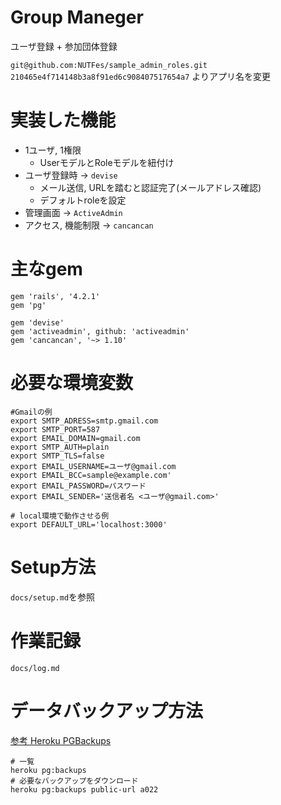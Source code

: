 # Group Maneger

ユーザ登録 + 参加団体登録

`git@github.com:NUTFes/sample_admin_roles.git`
`210465e4f714148b3a8f91ed6c908407517654a7`
よりアプリ名を変更

# 実装した機能

* 1ユーザ, 1権限
    - UserモデルとRoleモデルを紐付け
* ユーザ登録時 -> `devise`
    - メール送信, URLを踏むと認証完了(メールアドレス確認)
    - デフォルトroleを設定
* 管理画面 -> `ActiveAdmin`
* アクセス, 機能制限 -> `cancancan`

# 主なgem

```
gem 'rails', '4.2.1'
gem 'pg'

gem 'devise'
gem 'activeadmin', github: 'activeadmin'
gem 'cancancan', '~> 1.10'
```

# 必要な環境変数

```
#Gmailの例
export SMTP_ADRESS=smtp.gmail.com
export SMTP_PORT=587
export EMAIL_DOMAIN=gmail.com
export SMTP_AUTH=plain
export SMTP_TLS=false
export EMAIL_USERNAME=ユーザ@gmail.com
export EMAIL_BCC=sample@example.com'
export EMAIL_PASSWORD=パスワード
export EMAIL_SENDER='送信者名 <ユーザ@gmail.com>'

# local環境で動作させる例
export DEFAULT_URL='localhost:3000'
```

# Setup方法

`docs/setup.md`を参照

# 作業記録

`docs/log.md`

# データバックアップ方法

[参考 Heroku PGBackups](https://devcenter.heroku.com/articles/heroku-postgres-backups#scheduling-backups)

```
# 一覧
heroku pg:backups
# 必要なバックアップをダウンロード
heroku pg:backups public-url a022
```

